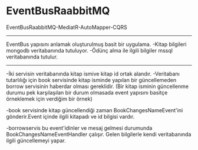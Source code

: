 # EventBusRaabbitMQ
EventBusRaabbitMQ-MediatR-AutoMapper-CQRS
<hr>
EventBus yapısını anlamak oluşturulmuş basit bir uygulama.
-Kitap bilgileri mongodb veritabanında tutuluyor.
-Ödünç alma ile ilgili bilgiler mssql veritabanında tutulur.
<hr>
-İki servisin veritabanında kitap ismive kitap id ortak alandır. 
-Veritabanı tutarlılığı için book servisinde kitap isminde yapılan bir güncellemeden borrow servisinin haberdar olması gereklidir.
(Bir kitap isminin güncellenme durumu pek karşılaşılan bir durum olmasada event yapısını basitçe örneklemek için verdiğim bir örnek)

-book servisinde kitap güncellendiği zaman BookChangesNameEvent'ini gönderir.Event içinde ilgili kitapadı ve id bilgisi vardır.

-borrowservis bu event'idinler ve mesaj gelmesi durumunda BookChangesNameEventHandler çalışır. Gelen bilgilerle kendi veritabanında ilgili güncellemeyi yapar.
